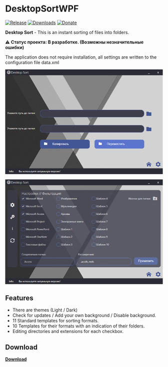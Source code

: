 # DesktopSortWPF

[![Release](https://img.shields.io/github/release/Sereoj/DesktopSortWPF.svg)](https://github.com/Sereoj/DesktopSortWPF/releases)
[![Downloads](https://img.shields.io/github/downloads/Sereoj/DesktopSortWPF/total.svg)](https://github.com/Sereoj/DesktopSortWPF/releases)
[![Donate](https://img.shields.io/badge/donate-$$$-purple.svg)](https://w2me.ru/donate)

**Desktop Sort** - This is an instant sorting of files into folders.

⚠️ **Статус проекта: В разработке. (Возможны незначительные ошибки)**

The application does not require installation, all settings are written to the configuration file data.xml

![Main](https://github.com/Sereoj/DesktopSortWPF/raw/master/Adobe%20XD/main.png)

![Settings](https://github.com/Sereoj/DesktopSortWPF/raw/master/Adobe%20XD/settings.png)
## Features

- There are themes (Light / Dark)
- Check for updates / Add your own background / Disable background.
- 11 Standard templates for sorting formats.
- 10 Templates for their formats with an indication of their folders.
- Editing directories and extensions for each checkbox.

## Download
[**Download**](https://github.com/Sereoj/DesktopSortWPF/releases)

